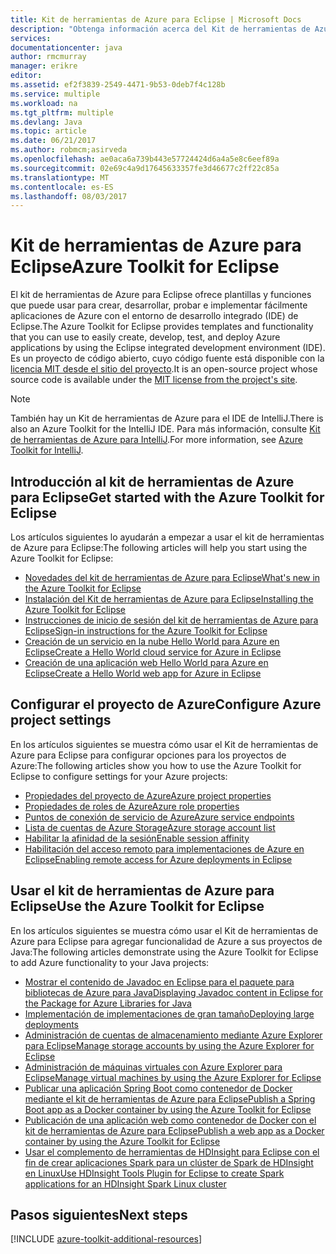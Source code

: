 ```yaml
---
title: Kit de herramientas de Azure para Eclipse | Microsoft Docs
description: "Obtenga información acerca del Kit de herramientas de Azure para Eclipse."
services: 
documentationcenter: java
author: rmcmurray
manager: erikre
editor: 
ms.assetid: ef2f3839-2549-4471-9b53-0deb7f4c128b
ms.service: multiple
ms.workload: na
ms.tgt_pltfrm: multiple
ms.devlang: Java
ms.topic: article
ms.date: 06/21/2017
ms.author: robmcm;asirveda
ms.openlocfilehash: ae0aca6a739b443e57724424d6a4a5e8c6eef89a
ms.sourcegitcommit: 02e69c4a9d17645633357fe3d46677c2ff22c85a
ms.translationtype: MT
ms.contentlocale: es-ES
ms.lasthandoff: 08/03/2017
---
```

# <a name="azure-toolkit-for-eclipse"></a><span data-ttu-id="caa4c-103">Kit de herramientas de Azure para Eclipse</span><span class="sxs-lookup"><span data-stu-id="caa4c-103">Azure Toolkit for Eclipse</span></span>
<span data-ttu-id="caa4c-104">El kit de herramientas de Azure para Eclipse ofrece plantillas y funciones que puede usar para crear, desarrollar, probar e implementar fácilmente aplicaciones de Azure con el entorno de desarrollo integrado (IDE) de Eclipse.</span><span class="sxs-lookup"><span data-stu-id="caa4c-104">The Azure Toolkit for Eclipse provides templates and functionality that you can use to easily create, develop, test, and deploy Azure applications by using the Eclipse integrated development environment (IDE).</span></span> <span data-ttu-id="caa4c-105">Es un proyecto de código abierto, cuyo código fuente está disponible con la [licencia MIT desde el sitio del proyecto](https://github.com/microsoft/azure-tools-for-java).</span><span class="sxs-lookup"><span data-stu-id="caa4c-105">It is an open-source project whose source code is available under the [MIT license from the project's site](https://github.com/microsoft/azure-tools-for-java).</span></span>

> [!NOTE]
> <span data-ttu-id="caa4c-106">También hay un Kit de herramientas de Azure para el IDE de IntelliJ.</span><span class="sxs-lookup"><span data-stu-id="caa4c-106">There is also an Azure Toolkit for the IntelliJ IDE.</span></span> <span data-ttu-id="caa4c-107">Para más información, consulte [Kit de herramientas de Azure para IntelliJ](azure-toolkit-for-intellij.md).</span><span class="sxs-lookup"><span data-stu-id="caa4c-107">For more information, see [Azure Toolkit for IntelliJ](azure-toolkit-for-intellij.md).</span></span>
> 
> 

## <a name="get-started-with-the-azure-toolkit-for-eclipse"></a><span data-ttu-id="caa4c-108">Introducción al kit de herramientas de Azure para Eclipse</span><span class="sxs-lookup"><span data-stu-id="caa4c-108">Get started with the Azure Toolkit for Eclipse</span></span>
<span data-ttu-id="caa4c-109">Los artículos siguientes lo ayudarán a empezar a usar el kit de herramientas de Azure para Eclipse:</span><span class="sxs-lookup"><span data-stu-id="caa4c-109">The following articles will help you start using the Azure Toolkit for Eclipse:</span></span>

* [<span data-ttu-id="caa4c-110">Novedades del kit de herramientas de Azure para Eclipse</span><span class="sxs-lookup"><span data-stu-id="caa4c-110">What's new in the Azure Toolkit for Eclipse</span></span>](azure-toolkit-for-eclipse-whats-new.md)
* [<span data-ttu-id="caa4c-111">Instalación del Kit de herramientas de Azure para Eclipse</span><span class="sxs-lookup"><span data-stu-id="caa4c-111">Installing the Azure Toolkit for Eclipse</span></span>](azure-toolkit-for-eclipse-installation.md)
* [<span data-ttu-id="caa4c-112">Instrucciones de inicio de sesión del kit de herramientas de Azure para Eclipse</span><span class="sxs-lookup"><span data-stu-id="caa4c-112">Sign-in instructions for the Azure Toolkit for Eclipse</span></span>](azure-toolkit-for-eclipse-sign-in-instructions.md)
* [<span data-ttu-id="caa4c-113">Creación de un servicio en la nube Hello World para Azure en Eclipse</span><span class="sxs-lookup"><span data-stu-id="caa4c-113">Create a Hello World cloud service for Azure in Eclipse</span></span>](azure-toolkit-for-eclipse-creating-a-hello-world-application.md)
* [<span data-ttu-id="caa4c-114">Creación de una aplicación web Hello World para Azure en Eclipse</span><span class="sxs-lookup"><span data-stu-id="caa4c-114">Create a Hello World web app for Azure in Eclipse</span></span>](app-service-web/app-service-web-eclipse-create-hello-world-web-app.md)

## <a name="configure-azure-project-settings"></a><span data-ttu-id="caa4c-115">Configurar el proyecto de Azure</span><span class="sxs-lookup"><span data-stu-id="caa4c-115">Configure Azure project settings</span></span>
<span data-ttu-id="caa4c-116">En los artículos siguientes se muestra cómo usar el Kit de herramientas de Azure para Eclipse para configurar opciones para los proyectos de Azure:</span><span class="sxs-lookup"><span data-stu-id="caa4c-116">The following articles show you how to use the Azure Toolkit for Eclipse to configure settings for your Azure projects:</span></span>

* [<span data-ttu-id="caa4c-117">Propiedades del proyecto de Azure</span><span class="sxs-lookup"><span data-stu-id="caa4c-117">Azure project properties</span></span>](azure-toolkit-for-eclipse-azure-project-properties.md)
* [<span data-ttu-id="caa4c-118">Propiedades de roles de Azure</span><span class="sxs-lookup"><span data-stu-id="caa4c-118">Azure role properties</span></span>](azure-toolkit-for-eclipse-azure-role-properties.md)
* [<span data-ttu-id="caa4c-119">Puntos de conexión de servicio de Azure</span><span class="sxs-lookup"><span data-stu-id="caa4c-119">Azure service endpoints</span></span>](azure-toolkit-for-eclipse-azure-service-endpoints.md)
* [<span data-ttu-id="caa4c-120">Lista de cuentas de Azure Storage</span><span class="sxs-lookup"><span data-stu-id="caa4c-120">Azure storage account list</span></span>](azure-toolkit-for-eclipse-azure-storage-account-list.md)
* [<span data-ttu-id="caa4c-121">Habilitar la afinidad de la sesión</span><span class="sxs-lookup"><span data-stu-id="caa4c-121">Enable session affinity</span></span>](azure-toolkit-for-eclipse-enable-session-affinity.md)
* [<span data-ttu-id="caa4c-122">Habilitación del acceso remoto para implementaciones de Azure en Eclipse</span><span class="sxs-lookup"><span data-stu-id="caa4c-122">Enabling remote access for Azure deployments in Eclipse</span></span>](azure-toolkit-for-eclipse-enabling-remote-access-for-azure-deployments.md)

## <a name="use-the-azure-toolkit-for-eclipse"></a><span data-ttu-id="caa4c-123">Usar el kit de herramientas de Azure para Eclipse</span><span class="sxs-lookup"><span data-stu-id="caa4c-123">Use the Azure Toolkit for Eclipse</span></span>
<span data-ttu-id="caa4c-124">En los artículos siguientes se muestra cómo usar el Kit de herramientas de Azure para Eclipse para agregar funcionalidad de Azure a sus proyectos de Java:</span><span class="sxs-lookup"><span data-stu-id="caa4c-124">The following articles demonstrate using the Azure Toolkit for Eclipse to add Azure functionality to your Java projects:</span></span>

* [<span data-ttu-id="caa4c-125">Mostrar el contenido de Javadoc en Eclipse para el paquete para bibliotecas de Azure para Java</span><span class="sxs-lookup"><span data-stu-id="caa4c-125">Displaying Javadoc content in Eclipse for the Package for Azure Libraries for Java</span></span>](azure-toolkit-for-eclipse-displaying-javadoc-content-for-azure-libraries.md)
* [<span data-ttu-id="caa4c-126">Implementación de implementaciones de gran tamaño</span><span class="sxs-lookup"><span data-stu-id="caa4c-126">Deploying large deployments</span></span>](azure-toolkit-for-eclipse-deploying-large-deployments.md)
* [<span data-ttu-id="caa4c-127">Administración de cuentas de almacenamiento mediante Azure Explorer para Eclipse</span><span class="sxs-lookup"><span data-stu-id="caa4c-127">Manage storage accounts by using the Azure Explorer for Eclipse</span></span>](azure-toolkit-for-eclipse-managing-storage-accounts-using-azure-explorer.md)
* [<span data-ttu-id="caa4c-128">Administración de máquinas virtuales con Azure Explorer para Eclipse</span><span class="sxs-lookup"><span data-stu-id="caa4c-128">Manage virtual machines by using the Azure Explorer for Eclipse</span></span>](azure-toolkit-for-eclipse-managing-virtual-machines-using-azure-explorer.md)
* [<span data-ttu-id="caa4c-129">Publicar una aplicación Spring Boot como contenedor de Docker mediante el kit de herramientas de Azure para Eclipse</span><span class="sxs-lookup"><span data-stu-id="caa4c-129">Publish a Spring Boot app as a Docker container by using the Azure Toolkit for Eclipse</span></span>](azure-toolkit-for-eclipse-publish-spring-boot-docker-app.md)
* [<span data-ttu-id="caa4c-130">Publicación de una aplicación web como contenedor de Docker con el kit de herramientas de Azure para Eclipse</span><span class="sxs-lookup"><span data-stu-id="caa4c-130">Publish a web app as a Docker container by using the Azure Toolkit for Eclipse</span></span>](azure-toolkit-for-eclipse-publish-as-docker-container.md)
* [<span data-ttu-id="caa4c-131">Usar el complemento de herramientas de HDInsight para Eclipse con el fin de crear aplicaciones Spark para un clúster de Spark de HDInsight en Linux</span><span class="sxs-lookup"><span data-stu-id="caa4c-131">Use HDInsight Tools Plugin for Eclipse to create Spark applications for an HDInsight Spark Linux cluster</span></span>](hdinsight/hdinsight-apache-spark-eclipse-tool-plugin.md)

## <a name="next-steps"></a><span data-ttu-id="caa4c-132">Pasos siguientes</span><span class="sxs-lookup"><span data-stu-id="caa4c-132">Next steps</span></span>

[!INCLUDE [azure-toolkit-additional-resources](../includes/azure-toolkit-additional-resources.md)]

<!-- URL List -->

[Azure Java Developer Center]: https://azure.microsoft.com/develop/java/
[Java Tools for Visual Studio Team Services]: https://java.visualstudio.com/

<!-- Temporarily Deprecated URLs -->

<!-- [How to Maintain Session Data with Session Affinity]: http://go.microsoft.com/fwlink/?LinkID=699539 -->
<!-- [How to Use Co-located Caching]: http://go.microsoft.com/fwlink/?LinkID=699542 -->
<!-- [How to Use Dedicated Caching]: http://go.microsoft.com/fwlink/?LinkID=699543 -->
<!-- [How to Use JMS with AMQP 1.0 in Azure with Eclipse]: http://go.microsoft.com/fwlink/?LinkID=699544 -->
<!-- [How to Use SSL Offloading]: http://go.microsoft.com/fwlink/?LinkID=699545 -->
<!-- [SSL Offloading]: http://go.microsoft.com/fwlink/?LinkID=699549 -->
<!-- [Using the Azure Service Runtime Library in JSP]: http://go.microsoft.com/fwlink/?LinkID=699551 -->
<!-- [How to Authenticate Web Users with Azure Access Control Service Using Eclipse]: ./active-directory/active-directory-java-authenticate-users-access-control-eclipse.md -->
<!-- [Debug a Java Web App on Azure in Eclipse]: ./app-service-web/app-service-web-debug-java-web-app-in-eclipse.md -->
<!-- [Debugging Azure Applications in Eclipse]: ./azure-toolkit-for-eclipse-debugging-azure-applications.md -->

<!-- Legacy MSDN URL = https://msdn.microsoft.com/library/azure/hh694271.aspx -->
